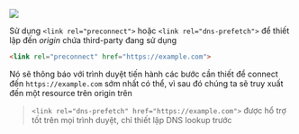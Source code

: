 ![](https://web-dev.imgix.net/image/tcFciHGuF3MxnTr1y5ue01OGLBn2/K5TLz5LOyRjffxJ6J9zl.png?auto=format&w=964)

Sử dụng `<link rel="preconnect">` hoặc `<link rel="dns-prefetch">` để thiết lập đến *origin* chứa third-party đang sử dụng

```html
<link rel="preconnect" href="https://example.com">
```

Nó sẽ thông báo với trình duyệt tiến hành các bước cần thiết để connect đến `https://example.com` sớm nhất có thể, vì sau đó chúng ta sẽ truy xuất đến một resource trên origin trên

> `<link rel="dns-prefetch" href="https://example.com">` được hổ trợ tốt trên mọi trình duyệt, chỉ thiết lập DNS lookup trước


